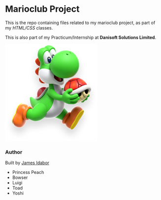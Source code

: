 # Marioclub Project 
This is the repo containing files related to my marioclub project, as part of my *HTML/CSS* classes.

This is also part of my Practicum/Internship at **Danisoft Solutions Limited**.

![yoshi](./Img/yoshi.webp
"Yoshi")


### Author

Built by [ James Idabor](https://www.github.com/dabz99)

- Princess Peach
- Bowser
- Luigi
- Toad
- Yoshi
